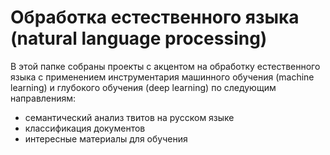 # Обработка естественного языка (natural language processing)

В этой папке собраны проекты с акцентом на обработку естественного языка с применением инструментария машинного обучения (machine learning) и глубокого обучения (deep learning) по следующим направлениям:
- семантический анализ твитов на русском языке
- классификация документов
- интересные материалы для обучения
